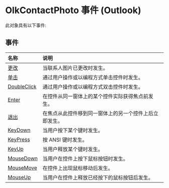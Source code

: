 
# OlkContactPhoto 事件 (Outlook)
此对象具有以下事件:

## 事件



|**名称**|**说明**|
|:-----|:-----|
|[更改](3dcc953a-2f81-d61b-0c57-e341688b820c.md)|当联系人图片已更改时发生。|
|[单击](42c2bd28-26ee-f1a9-2b01-3fb5f6a2e23a.md)|通过用户操作或以编程方式单击控件时发生。|
|[DoubleClick](5066b55e-e4de-4172-09de-ccec11bddf74.md)|通过用户操作或以编程方式双击控件时发生。|
|[Enter](afb6bbff-1329-b1d9-af8a-2792919213e5.md)|在控件从同一窗体上的某个控件实际获得焦点前发生。|
|[退出](8bc0e21f-7376-3bc7-5006-a00031686229.md)|在焦点从此控件移到同一窗体上的另一个控件上后立即发生。|
|[KeyDown](5ec4abe0-5600-ea94-c7a8-5f46d4ac587a.md)|当用户按下某个键时发生。|
|[KeyPress](43b7f7e0-79c5-e02c-5d9e-a204098509c2.md)|按 ANSI 键时发生。|
|[KeyUp](ee99874f-e44a-4d76-73d1-66a994444005.md)|当用户释放某个键时发生。|
|[MouseDown](d629dd2f-5bcc-0328-d453-c8cda2d38b2f.md)|当用户在控件上按下鼠标按钮时发生。|
|[MouseMove](d2f0b94b-4825-c3be-d2b6-070e0fb2ff44.md)|在控件上出现鼠标移动后发生。|
|[MouseUp](7e542f18-9ebf-d889-8cdd-e9d413a24745.md)|当用户在控件上释放已经按下的鼠标按钮后发生。|
